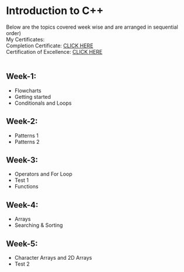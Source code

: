 # Introduction to C++
Below are the topics covered week wise and are arranged in sequential order) <br />
My Certificates: <br />
Completion Certificate: [CLICK HERE](http://htmlpreview.github.io/?https://github.com/Sachin10-05/Github-Finder-Application/blob/main/index.html)  <br/>
Certification of Excellence: [CLICK HERE](http://htmlpreview.github.io/?https://github.com/Sachin10-05/Github-Finder-Application/blob/main/index.html)  <br/>
</br>


## Week-1:
* Flowcharts
* Getting started
* Conditionals and Loops

## Week-2:
* Patterns 1
* Patterns 2

## Week-3:
* Operators and For Loop
* Test 1
* Functions

## Week-4:
* Arrays
* Searching & Sorting

## Week-5:
* Character Arrays and 2D Arrays
* Test 2








